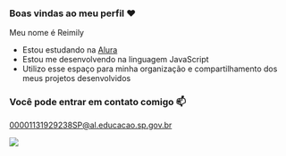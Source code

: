 ### Boas vindas ao meu perfil ❤️

Meu nome é Reimily
- Estou estudando na [Alura](https://www.alura.com.br)
- Estou me desenvolvendo na linguagem JavaScript
- Utilizo esse espaço para minha organização e compartilhamento dos meus projetos desenvolvidos

### Você pode entrar em contato comigo 📫

00001131929238SP@al.educacao.sp.gov.br


![](https://media1.tenor.com/m/8bYn60k9jqQAAAAC/like-thumbs-up.gif)
